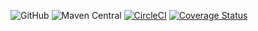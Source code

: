
![GitHub](https://img.shields.io/github/license/nhojpatrick/nhojpatrick-cucumber?style=plastic)
![Maven Central](https://img.shields.io/maven-central/v/com.github.nhojpatrick.cucumber/nhojpatrick-cucumber)
[![CircleCI](https://circleci.com/gh/nhojpatrick/nhojpatrick-cucumber/tree/develop.svg?style=svg)](https://circleci.com/gh/nhojpatrick/nhojpatrick-cucumber/tree/develop)
[![Coverage Status](https://coveralls.io/repos/github/nhojpatrick/nhojpatrick-cucumber/badge.svg?branch=develop)](https://coveralls.io/github/nhojpatrick/nhojpatrick-cucumber?branch=develop)
